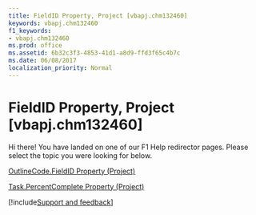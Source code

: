 ```yaml
---
title: FieldID Property, Project [vbapj.chm132460]
keywords: vbapj.chm132460
f1_keywords:
- vbapj.chm132460
ms.prod: office
ms.assetid: 6b32c3f3-4853-41d1-a8d9-ffd3f65c4b7c
ms.date: 06/08/2017
localization_priority: Normal
---
```



# FieldID Property, Project [vbapj.chm132460]

Hi there! You have landed on one of our F1 Help redirector pages. Please select the topic you were looking for below.

[OutlineCode.FieldID Property (Project)](https://msdn.microsoft.com/library/eea0a697-08f9-c4f5-358a-6b90bd08271e%28Office.15%29.aspx)

[Task.PercentComplete Property (Project)](https://msdn.microsoft.com/library/fc698d7f-2dd9-9cbc-67ba-ff62e6db455c%28Office.15%29.aspx)

[!include[Support and feedback](~/includes/feedback-boilerplate.md)]